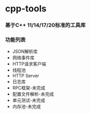 # cpp-tools

### 基于C++ 11/14/17/20标准的工具库

### 功能列表

* JSON解析库
* 网络事件库
* HTTP请求客户端
* 线程池
* HTTP Server
* 日志库
* RPC框架-未完成
* 配置文件解析-未完成
* 单元测试-未完成
* 内存池-未完成